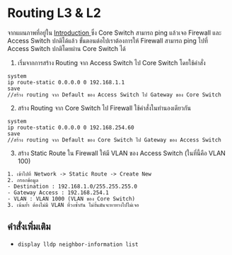 # Routing L3 & L2

จากแผนภาพที่อยู่ใน [Introduction ](https://github.com/gunny64jaa/Internship-ISC./blob/main/1_Introduction.md) ซึ่ง Core Switch สามารถ ping แล้วเจอ Firewall และ Access Switch ปกติได้แล้ว ขั้นตอนต่อไปเราต้องการให้ Firewall สามารถ ping ไปที่ Access Switch ปกติโดยผ่าน Core Switch ได้

1. เริ่มจากการสร้าง Routing จาก Access Switch ไป Core Switch โดยใช้คำสั่ง
~~~
system
ip route-static 0.0.0.0 0 192.168.1.1
save
//สร้าง routing จาก Default ของ Access Switch ไป Gateway ของ Core Switch
~~~
2. สร้าง Routing จาก Core Switch ไป Firewall ใช้คำสั่งในทำนองเดียวกัน
~~~
system
ip route-static 0.0.0.0 0 192.168.254.60
save
//สร้าง routing จาก Default ของ Core Switch ไป Gateway ของ Access Switch
~~~
3. สร้าง Static Route ใน Firewall ให้มี VLAN ของ Access Switch (ในที่นี้คือ VLAN 100)
~~~
1. เข้าไปที่ Network -> Static Route -> Create New
2. กรอกข้อมูล
- Destination : 192.168.1.0/255.255.255.0
- Gateway Access : 192.168.254.1
- VLAN : VLAN 1000 (VLAN ของ Core Switch)
3. เน้นย้ำ ต้องไม่มี VLAN ที่วงซ้ำกัน ไม่งั้นมันจะหาทางไปไม่เจอ
~~~


## คำสั่งเพิ่มเติม
- `display lldp neighbor-information list`
